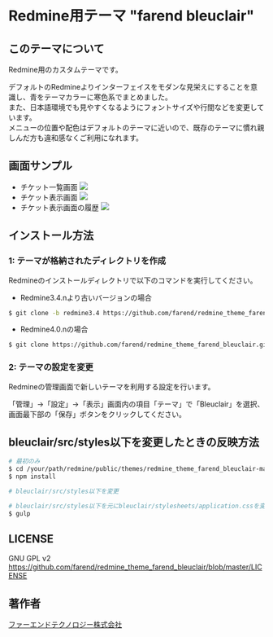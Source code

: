 # Redmine用テーマ "farend bleuclair"

## このテーマについて

Redmine用のカスタムテーマです。

デフォルトのRedmineよりインターフェイスをモダンな見栄えにすることを意識し、青をテーマカラーに寒色系でまとめました。  
また、日本語環境でも見やすくなるようにフォントサイズや行間などを変更しています。  
メニューの位置や配色はデフォルトのテーマに近いので、既存のテーマに慣れ親しんだ方も違和感なくご利用になれます。

## 画面サンプル

- チケット一覧画面
<kbd><img src="https://github.com/farend/redmine_theme_farend_bleuclair/blob/images/issues.png" /></kbd>
- チケット表示画面
<kbd><img src="https://github.com/farend/redmine_theme_farend_bleuclair/blob/images/issue.png" /></kbd>
- チケット表示画面の履歴
<kbd><img src="https://github.com/farend/redmine_theme_farend_bleuclair/blob/images/notes.png" /></kbd>

## インストール方法

### 1: テーマが格納されたディレクトリを作成

Redmineのインストールディレクトリで以下のコマンドを実行してください。

- Redmine3.4.nより古いバージョンの場合
```bash
$ git clone -b redmine3.4 https://github.com/farend/redmine_theme_farend_bleuclair.git public/themes/bleuclair
```

- Redmine4.0.nの場合
```bash
$ git clone https://github.com/farend/redmine_theme_farend_bleuclair.git public/themes/bleuclair
```

### 2: テーマの設定を変更

Redmineの管理画面で新しいテーマを利用する設定を行います。

「管理」→「設定」→「表示」画面内の項目「テーマ」で「Bleuclair」を選択、画面最下部の「保存」ボタンをクリックしてください。

## bleuclair/src/styles以下を変更したときの反映方法

```bash
# 最初のみ
$ cd /your/path/redmine/public/themes/redmine_theme_farend_bleuclair-master/src
$ npm install

# bleuclair/src/styles以下を変更

# bleuclair/src/styles以下を元にbleuclair/stylesheets/application.cssを変更
$ gulp
```

## LICENSE

GNU GPL v2  
https://github.com/farend/redmine_theme_farend_bleuclair/blob/master/LICENSE

## 著作者

[ファーエンドテクノロジー株式会社](https://www.farend.co.jp/)
